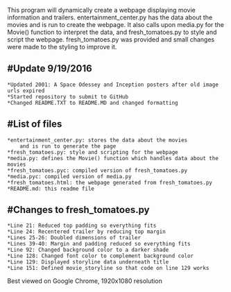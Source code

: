 This program will dynamically create a webpage displaying movie information 
and trailers. entertainment_center.py has the data about the movies and 
is run to create the webpage. It also calls upon media.py for the Movie() 
function to interpret the data, and fresh_tomatoes.py to style and script 
the webpage. fresh_tomatoes.py was provided and small changes were made to 
the styling to improve it.

#Update 9/19/2016
-----------------

	*Updated 2001: A Space Odessey and Inception posters after old image urls expired
	*Started repository to submit to GitHub
	*Changed README.TXT to README.MD and changed formatting

#List of files
--------------

	*entertainment_center.py: stores the data about the movies 
		and is run to generate the page
	*fresh_tomatoes.py: style and scripting for the webpage
	*media.py: defines the Movie() function which handles data about the movies
	*fresh_tomatoes.pyc: compiled version of fresh_tomatoes.py
	*media.pyc: compiled version of media.py
	*fresh_tomatoes.html: the webpage generated from fresh_tomatoes.py
	*README.md: this readme file

#Changes to fresh_tomatoes.py
-----------------------------
	*Line 21: Reduced top padding so everything fits
	*Line 24: Recentered trailer by reducing top margin
	*Lines 25-26: Doubled dimensions of trailer
	*Lines 39-40: Margin and padding reduced so everything fits
	*Line 92: Changed background color to a darker shade
	*Line 128: Changed font color to complement background color
	*Line 129: Displayed storyline data underneath title
	*Line 151: Defined movie_storyline so that code on line 129 works


Best viewed on Google Chrome, 1920x1080 resolution